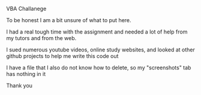 VBA Challanege

To be honest I am a bit unsure of what to put here.

I had a real tough time with the assignment and needed a lot of help from my tutors and from the web.

I sued numerous youtube videos, online study websites, and looked at other github projects to help me write this code out

I have a file that I also do not know how to delete, so my "screenshots" tab has nothing in it

Thank you

